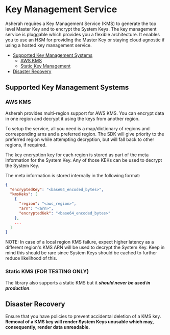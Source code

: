 # Key Management Service
Asherah requires a Key Management Service (KMS) to generate the top level Master Key and to encrypt the System Keys. 
The key management service is pluggable which provides you a flexible architecture. It enables you to use an HSM for 
providing the Master Key or staying cloud agnostic if using a hosted key management service. 

* [Supported Key Management Systems](#supported-key-management-systems)
    * [AWS KMS](#aws-kms)
    * [Static Key Management](#static-kms-for-testing-only)
* [Disaster Recovery](#disaster-recovery)

## Supported Key Management Systems
### AWS KMS
Asherah provides multi-region support for AWS KMS. You can encrypt data in one region and decrypt it using the keys from another region.

To setup the service, all you need is a map/dictionary of regions and corresponding arns and a preferred region. The SDK will give priority to the preferred region while attempting decryption, but will fall back to other regions, if required.


The key encryption key for each region is stored as part of the meta information for the System Key. Any of those KEKs can be used to decrypt the System Key.

The meta information is stored internally in the following format:

```json
{
  "encryptedKey": "<base64_encoded_bytes>",
  "kmsKeks": [
    {
      "region": "<aws_region>",
      "arn": "<arn>",
      "encryptedKek": "<base64_encoded_bytes>"
    },
    ...
  ]
}
```

NOTE: In case of a local region KMS failure, expect higher latency as a different region's KMS ARN will be used to 
decrypt the System Key. Keep in mind this should be rare since System Keys should be cached to further reduce 
likelihood of this.
### Static KMS (FOR TESTING ONLY)
The library also supports a static KMS but it ***should never be used in production***.

## Disaster Recovery
Ensure that you have policies to prevent accidental deletion of a KMS key. **Removal of a KMS key will render System Keys unusable which may, consequently, render data unreadable.**
